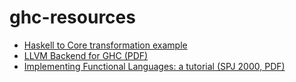 # ghc-resources

- [Haskell to Core transformation example](https://lambda.jstolarek.com/2013/01/taking-magic-out-of-ghc-or-tracing-compilation-by-transformation/)
- [LLVM Backend for GHC (PDF)](https://llvm.org/pubs/2009-10-TereiThesis.pdf)
- [Implementing Functional Languages: a tutorial (SPJ 2000, PDF)](https://www.cse.iitb.ac.in/~as/fpcourse/PJ_DL_book.pdf)

